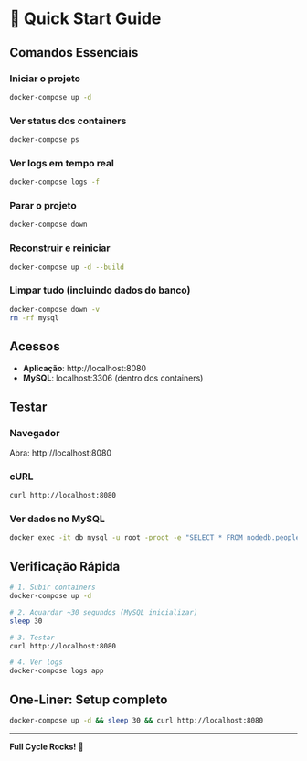 # 🚀 Quick Start Guide

## Comandos Essenciais

### Iniciar o projeto
```bash
docker-compose up -d
```

### Ver status dos containers
```bash
docker-compose ps
```

### Ver logs em tempo real
```bash
docker-compose logs -f
```

### Parar o projeto
```bash
docker-compose down
```

### Reconstruir e reiniciar
```bash
docker-compose up -d --build
```

### Limpar tudo (incluindo dados do banco)
```bash
docker-compose down -v
rm -rf mysql
```

## Acessos

- **Aplicação**: http://localhost:8080
- **MySQL**: localhost:3306 (dentro dos containers)

## Testar

### Navegador
Abra: http://localhost:8080

### cURL
```bash
curl http://localhost:8080
```

### Ver dados no MySQL
```bash
docker exec -it db mysql -u root -proot -e "SELECT * FROM nodedb.people;"
```

## Verificação Rápida

```bash
# 1. Subir containers
docker-compose up -d

# 2. Aguardar ~30 segundos (MySQL inicializar)
sleep 30

# 3. Testar
curl http://localhost:8080

# 4. Ver logs
docker-compose logs app
```

## One-Liner: Setup completo

```bash
docker-compose up -d && sleep 30 && curl http://localhost:8080
```

---

**Full Cycle Rocks!** 🎉